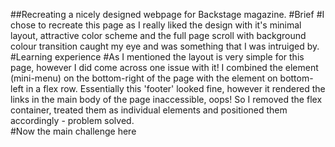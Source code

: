 ##Recreating a nicely designed webpage for Backstage magazine.
#Brief
#I chose to recreate this page as I really liked the design with it's minimal layout, attractive color scheme and the full page scroll with background colour transition caught my eye and was something that I was intruiged by.
#Learning experience 
#As I mentioned the layout is very simple for this page, however I did come across one issue with it! I combined the element (mini-menu) on the bottom-right of the page with the element on bottom-left in a flex row. Essentially this 'footer' looked fine, however it rendered the links in the main body of the page inaccessible, oops! So I removed the flex container, treated them as individual elements and positioned them accordingly - problem solved.  
#Now the main challenge here